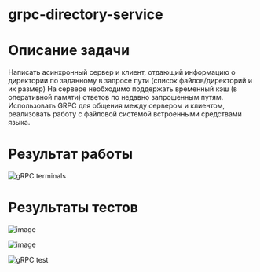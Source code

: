 # grpc-directory-service
# Описание задачи
Написать асинхронный сервер и клиент, отдающий информацию о директории по заданному в запросе пути (список файлов/директорий и их размер) 
На сервере необходимо поддержать временный кэш (в оперативной памяти) ответов по недавно запрошенным путям. 
Использовать GRPC для общения между сервером и клиентом, реализовать работу с файловой системой встроенными средствами языка.

# Результат работы
![gRPC terminals](https://github.com/Vsevolod-Z/grpc-directory-service/assets/59262675/70f3849b-34c0-457d-9502-36987d47fe37)

# Результаты тестов
![image](https://github.com/Vsevolod-Z/grpc-directory-service/assets/59262675/626d32a9-d474-4c68-bb1c-e63f6f43b4e0)

![image](https://github.com/Vsevolod-Z/grpc-directory-service/assets/59262675/f1ab4d1f-166d-4d0c-b719-1d854a62588c)

![gRPC test](https://github.com/Vsevolod-Z/grpc-directory-service/assets/59262675/81d9a47b-f04a-4762-9718-31da3cf22f6d)
